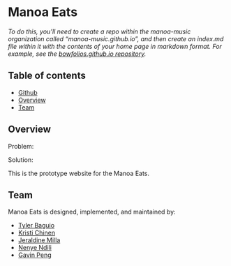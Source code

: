 # Manoa Eats

*To do this, you’ll need to create a repo within the manoa-music organization called “manoa-music.github.io”, and then create an index.md file within it with the contents of your home page in markdown format. For example, see the [bowfolios.github.io repository](https://github.com/bowfolios/bowfolios.github.io).*


## Table of contents

* [Github](#Github)
* [Overview](#overview)
* [Team](#team)

## Overview

Problem:

Solution:

This is the prototype website for the Manoa Eats.

## Team

Manoa Eats is designed, implemented, and maintained by:
- [Tyler Baguio](https://tylerb8.github.io)
- [Kristi Chinen](https://kristihchinen.github.io)
- [Jeraldine Milla](https://itsjerie.github.io)
- [Nenye Ndili](https://nenyehub.github.io)
- [Gavin Peng](https://devgav.github.io)

